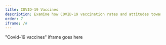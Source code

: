 ```yaml
---
title: COVID-19 Vaccines
description: Examine how COVID-19 vaccination rates and attitudes towards getting vaccinated varied across Medicare beneficiaries.
order: 7
iframe: /#
---
```


"Covid-19 vaccines" iframe goes here
